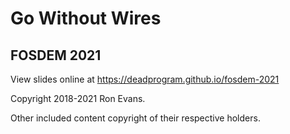 # Go Without Wires

## FOSDEM 2021

View slides online at https://deadprogram.github.io/fosdem-2021

Copyright 2018-2021 Ron Evans.

Other included content copyright of their respective holders.
